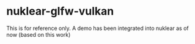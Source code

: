 # nuklear-glfw-vulkan

This is for reference only. A demo has been integrated into nuklear as of now (based on this work)
